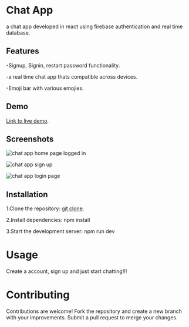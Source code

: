 # Chat App
a chat app developed in react using firebase authentication and real time database.

## Features
-Signup, Signin, restart password functionality.    

-a real time chat app thats compatible across devices.   

-Emoji bar with various emojies.   

## Demo
[Link to live demo](https://sinakhaninejad.github.io/chat-app/#/chat-app).

## Screenshots

![chat app home page logged in](https://github.com/sinakhaninejad/chat-app/assets/75348174/f0ae3f54-db3b-4cfc-97f9-5f5a5b41b2a7)    

![chat app sign up ](https://github.com/sinakhaninejad/chat-app/assets/75348174/fd263999-80b8-4918-9640-bd9bc839cca2)       

![chat app login page](https://github.com/sinakhaninejad/chat-app/assets/75348174/a10e82c2-3b13-4825-bd85-a31ff9fd52eb)     
 

## Installation
1.Clone the repository:
[git clone](https://github.com/sinakhaninejad/chat-app.git).

2.Install dependencies:
npm install

3.Start the development server:
npm run dev

# Usage
Create a account, sign up and just start chatting!!!

# Contributing
Contributions are welcome! Fork the repository and create a new branch with your improvements. Submit a pull request to merge your changes.
